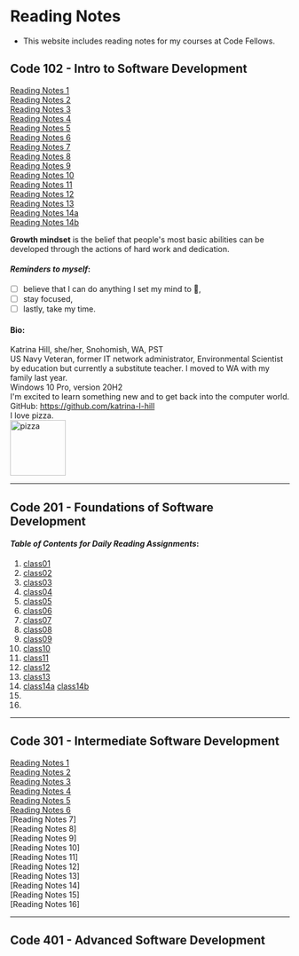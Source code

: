 # Reading Notes
- This website includes reading notes for my courses at Code Fellows.

## Code 102 - Intro to Software Development
[Reading Notes 1](https://katrina-l-hill.github.io/reading-notes-Read-01/)  
[Reading Notes 2](https://katrina-l-hill.github.io/reading-notes-Read-02/)  
[Reading Notes 3](https://katrina-l-hill.github.io/reading-notes-Read-03/)  
[Reading Notes 4](https://katrina-l-hill.github.io/reading-notes-Read-04/)  
[Reading Notes 5](https://katrina-l-hill.github.io/reading-notes-Read-05/)  
[Reading Notes 6](https://katrina-l-hill.github.io/reading-notes-Read-06/)  
[Reading Notes 7](https://katrina-l-hill.github.io/reading-notes-Read-07/)  
[Reading Notes 8](https://katrina-l-hill.github.io/reading-notes-Read-08/)  
[Reading Notes 9](https://katrina-l-hill.github.io/reading-notes-Read-09/)  
[Reading Notes 10](https://katrina-l-hill.github.io/reading-notes-Read-10/)  
[Reading Notes 11](https://katrina-l-hill.github.io/reading-notes-Read-11/)  
[Reading Notes 12](https://katrina-l-hill.github.io/reading-notes-Read-12/)  
[Reading Notes 13](https://katrina-l-hill.github.io/reading-notes-Read-13/)  
[Reading Notes 14a](https://katrina-l-hill.github.io/reading-notes-Read-14a/)  
[Reading Notes 14b](https://katrina-l-hill.github.io/reading-notes-Read-14b/)  



**Growth mindset** is the belief that people's most basic abilities can be developed through the actions of hard work and dedication.

#### *Reminders to myself*:  
-  [ ]  believe that I can do anything I set my mind to 🙂,
-  [ ]  stay focused,
-  [ ]  lastly, take my time.

#### Bio:  
Katrina Hill, she/her, Snohomish, WA, PST  
US Navy Veteran, former IT network administrator, Environmental Scientist by education but currently a substitute teacher. I moved to WA with my family last year.  
Windows 10 Pro, version 20H2  
I'm excited to learn something new and to get back into the computer world.    
GitHub: https://github.com/katrina-l-hill    
I love pizza.  
<img src="https://user-images.githubusercontent.com/98134026/150919778-2179cd29-66fe-4268-bd13-8e70d46e9595.jpg" alt="pizza" style="width:100px;"/>

---

## Code 201 - Foundations of Software Development

#### *Table of Contents for Daily Reading Assignments*: <br>
1.  [class01](./class01.md)
2.  [class02](/class02.md)
3.  [class03](/class03.md)
4.  [class04](/class04.md)
5.  [class05](/class05.md)
6.  [class06](/class06.md)
7.  [class07](/class07.md)
8.  [class08](/class08.md)
9.  [class09](/class09.md)
10. [class10](/class10.md) 
11. [class11](/class11.md) 
12. [class12](/class12.md) 
13. [class13](/class13.md)  
14. [class14a](/class14a.md) 
  [class14b](/class14b.md)
15.
16. 

---

## Code 301 - Intermediate Software Development
[Reading Notes 1](/301-class01.md)  
[Reading Notes 2](/301-class02.md)  
[Reading Notes 3](/301-class03.md)    
[Reading Notes 4](/301-class04.md)  
[Reading Notes 5](/301-class05.md)  
[Reading Notes 6](/301-class06.md)    
[Reading Notes 7]  
[Reading Notes 8]  
[Reading Notes 9]  
[Reading Notes 10]  
[Reading Notes 11]  
[Reading Notes 12]  
[Reading Notes 13]  
[Reading Notes 14]  
[Reading Notes 15]  
[Reading Notes 16]  

---

## Code 401 - Advanced Software Development
